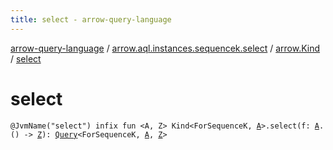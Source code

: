 ```yaml
---
title: select - arrow-query-language
---
```


[arrow-query-language](../../index.html) / [arrow.aql.instances.sequencek.select](../index.html) / [arrow.Kind](index.html) / [select](./select.html)

# select

`@JvmName("select") infix fun <A, Z> Kind<ForSequenceK, `[`A`](select.html#A)`>.select(f: `[`A`](select.html#A)`.() -> `[`Z`](select.html#Z)`): `[`Query`](../../arrow.aql/-query/index.html)`<ForSequenceK, `[`A`](select.html#A)`, `[`Z`](select.html#Z)`>`